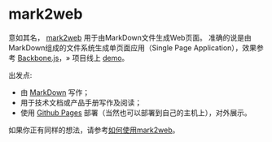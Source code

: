 # mark2web  
意如其名， [mark2web][1] 用于由MarkDown文件生成Web页面。 准确的说是由MarkDown组成的文件系统生成单页面应用（Single Page Application），效果参考 [Backbone.js][2]，» 项目线上 [demo][3]。

出发点:

- 由 [MarkDown][4] 写作；
- 用于技术文档或产品手册写作及阅读；
- 使用 [Github Pages][5] 部署（当然也可以部署到自己的主机上），对外展示。

如果你正有同样的想法，请参考[如何使用mark2web][6]。  

[1]: https://github.com/qq8697/mark2web
[2]: http://backbonejs.org/
[3]: http://mark2web.wuhongbin.com
[4]: http://www.appinn.com/markdown/
[5]: https://pages.github.com/
[6]: #docs/how_do_i_use_mark2web

